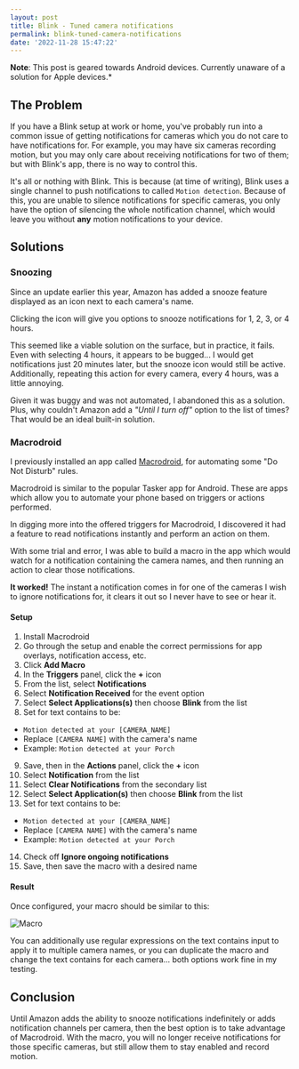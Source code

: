 ```yaml
---
layout: post
title: Blink - Tuned camera notifications
permalink: blink-tuned-camera-notifications
date: '2022-11-28 15:47:22'
---
```


**Note**: This post is geared towards Android devices. Currently unaware of a solution for Apple devices.*

## The Problem

If you have a Blink setup at work or home, you've probably run into a common issue of getting notifications for cameras which you do not care to have notifications for. For example, you may have six cameras recording motion, but you may only care about receiving notifications for two of them; but with Blink's app, there is no way to control this.

It's all or nothing with Blink. This is because (at time of writing), Blink uses a single channel to push notifications to called `Motion detection`. Because of this, you are unable to silence notifications for specific cameras, you only have the option of silencing the whole notification channel, which would leave you without **any** motion notifications to your device.

## Solutions

### Snoozing

Since an update earlier this year, Amazon has added a snooze feature displayed as an icon next to each camera's name.

Clicking the icon will give you options to snooze notifications for 1, 2, 3, or 4 hours.

This seemed like a viable solution on the surface, but in practice, it fails. Even with selecting 4 hours, it appears to be bugged... I would get notifications just 20 minutes later, but the snooze icon would still be active. Additionally, repeating this action for every camera, every 4 hours, was a little annoying.

Given it was buggy and was not automated, I abandoned this as a solution. Plus, why couldn't Amazon add a *"Until I turn off"* option to the list of times? That would be an ideal built-in solution.

### Macrodroid

I previously installed an app called [Macrodroid](https://play.google.com/store/apps/details?id=com.arlosoft.macrodroid&hl=en_CA&gl=US&pli=1), for automating some "Do Not Disturb" rules.

Macrodroid is similar to the popular Tasker app for Android. These are apps which allow you to automate your phone based on triggers or actions performed.

In digging more into the offered triggers for Macrodroid, I discovered it had a feature to read notifications instantly and perform an action on them.

With some trial and error, I was able to build a macro in the app which would watch for a notification containing the camera names, and then running an action to clear those notifications.

**It worked!** The instant a notification comes in for one of the cameras I wish to ignore notifications for, it clears it out so I never have to see or hear it.

#### Setup

1. Install Macrodroid
2. Go through the setup and enable the correct permissions for app overlays, notification access, etc.
3. Click **Add Macro**
4. In the **Triggers** panel, click the **+** icon
5. From the list, select **Notifications**
6. Select **Notification Received** for the event option
7. Select **Select Applications(s)** then choose **Blink** from the list
8. Set for text contains to be:
  - `Motion detected at your [CAMERA_NAME]`
  - Replace `[CAMERA NAME]` with the camera's name
  - Example: `Motion detected at your Porch` 
9. Save, then in the **Actions** panel, click the **+** icon
10. Select **Notification** from the list
11. Select **Clear Notifications** from the secondary list
12. Select **Select Application(s)** then choose **Blink** from the list
13. Set for text contains to be:
  - `Motion detected at your [CAMERA_NAME]`
  - Replace `[CAMERA NAME]` with the camera's name
  - Example: `Motion detected at your Porch` 
14. Check off **Ignore ongoing notifications**
15. Save, then save the macro with a desired name

#### Result

Once configured, your macro should be similar to this:

![Macro](/assets/images/posts/blink.png)

You can additionally use regular expressions on the text contains input to apply it to multiple camera names, or you can duplicate the macro and change the text contains for each camera... both options work fine in my testing.

## Conclusion

Until Amazon adds the ability to snooze notifications indefinitely or adds notification channels per camera, then the best option is to take advantage of Macrodroid. With the macro, you will no longer receive notifications for those specific cameras, but still allow them to stay enabled and record motion.